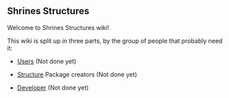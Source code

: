 ## Shrines Structures

Welcome to Shrines Structures wiki!

This wiki is split up in three parts, by the group of people that probably need it:

- [Users](UsersHome.md) (Not done yet)

- [Structure](PackagersHome.md) Package creators (Not done yet)

- [Developer](DevsHome.md) (Not done yet)